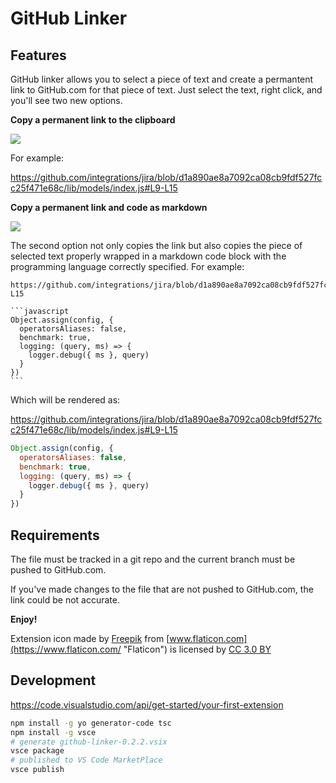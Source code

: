 # GitHub Linker

## Features

GitHub linker allows you to select a piece of text and create a permantent link to GitHub.com for that piece of text. Just select the text, right click, and you'll see two new options.

**Copy a permanent link to the clipboard**

![](gifs/github-linker.gif)

For example:

https://github.com/integrations/jira/blob/d1a890ae8a7092ca08cb9fdf527fcc25f471e68c/lib/models/index.js#L9-L15

**Copy a permanent link and code as markdown**

![](gifs/github-linker2.gif)

The second option not only copies the link but also copies the piece of selected text properly wrapped in a markdown code block with the programming language correctly specified. For example:

    https://github.com/integrations/jira/blob/d1a890ae8a7092ca08cb9fdf527fcc25f471e68c/lib/models/index.js#L9-L15

    ```javascript
    Object.assign(config, {
      operatorsAliases: false,
      benchmark: true,
      logging: (query, ms) => {
        logger.debug({ ms }, query)
      }
    })
    ```

Which will be rendered as:

https://github.com/integrations/jira/blob/d1a890ae8a7092ca08cb9fdf527fcc25f471e68c/lib/models/index.js#L9-L15

```javascript
Object.assign(config, {
  operatorsAliases: false,
  benchmark: true,
  logging: (query, ms) => {
    logger.debug({ ms }, query)
  }
})
```

## Requirements

The file must be tracked in a git repo and the current branch must be pushed to GitHub.com.

If you've made changes to the file that are not pushed to GitHub.com, the link could be not accurate.

**Enjoy!**

Extension icon made by [Freepik](https://www.freepik.com/ "Freepik") from [www.flaticon.com](https://www.flaticon.com/ "Flaticon") is licensed by [CC 3.0 BY](http://creativecommons.org/licenses/by/3.0/ "Creative Commons BY 3.0")


## Development
https://code.visualstudio.com/api/get-started/your-first-extension 
```bash
npm install -g yo generator-code tsc
npm install -g vsce
# generate github-linker-0.2.2.vsix
vsce package
# published to VS Code MarketPlace
vsce publish
```
